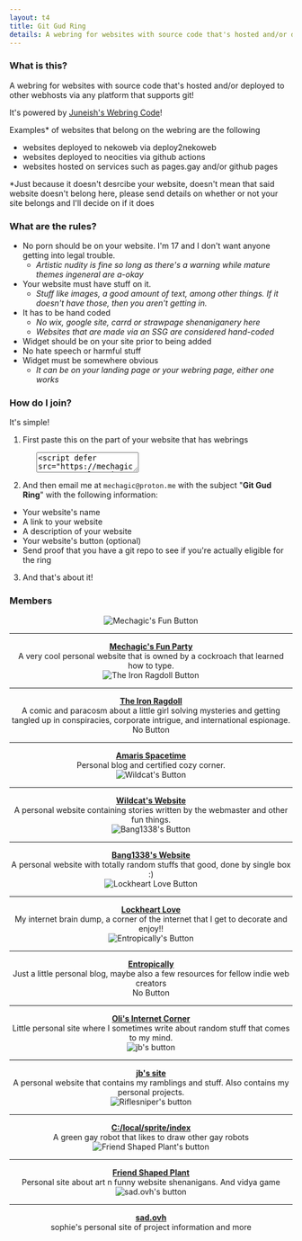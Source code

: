 ```yaml
---
layout: t4
title: Git Gud Ring
details: A webring for websites with source code that's hosted and/or deployed to other webhosts via any platform that supports git
---
```

### What is this?
A webring for websites with source code that's hosted and/or deployed to other webhosts via any platform that supports git!

It's powered by [Juneish's Webring Code](https://juneish.neocities.org/written/resources/?page=webstring)!

Examples* of websites that belong on the webring are the following

- websites deployed to nekoweb via deploy2nekoweb
- websites deployed to neocities via github actions
- websites hosted on services such as pages.gay and/or github pages

<p>*Just because it doesn't desrcibe your website, doesn't mean that said website doesn't belong here, please send details on whether or not your site belongs and I'll decide on if it does</p>

### What are the rules?

- No porn should be on your website. I'm 17 and I don't want anyone getting into legal trouble.
  - *Artistic nudity is fine so long as there's a warning while mature themes ingeneral are a-okay*
- Your website must have stuff on it.
  - *Stuff like images, a good amount of text, among other things. If it doesn't have those, then you aren't getting in.*
- It has to be hand coded
  - *No wix, google site, carrd or strawpage shenaniganery here*
  - *Websites that are made via an SSG are considered hand-coded*
- Widget should be on your site prior to being added
- No hate speech or harmful stuff 
- Widget must be somewhere obvious
  - *It can be on your landing page or your webring page, either one works*

### How do I join?

It's simple! 

1. First paste this on the part of your website that has webrings
 <textarea style="margin:0 5vw!important;" class="link"><script defer src="https://mechagic.party/1stylescripts/gitgudring.js"></script></textarea>
2. And then email me at `mechagic@proton.me` with the subject "**Git Gud Ring**" with the following information:
  - Your website's name
  - A link to your website
  - A description of your website
  - Your website's button (optional)
  - Send proof that you have a git repo to see if you're actually eligible for the ring
3. And that's about it!

### Members
<div class="ringmembers">
	<div class="cflex">
		<img src="https://mechagic.party/2images/1button.webp" alt="Mechagic's Fun Button"> <br><hr>
		<a href="https://mechagic.party/"><strong>Mechagic's Fun Party</strong></a><br>A very cool personal website that is owned by a cockroach that learned how to type.
  </div>
	<div class="cflex">
		<img src="https://file.garden/aDHutGr50CqiwI_f/buttons/The_Iron_Ragdoll.gif" alt="The Iron Ragdoll Button"> <br><hr>
		<a href="https://tofutush.github.io/The-Iron-Ragdoll/"><strong>The Iron Ragdoll</strong></a><br>A comic and paracosm about a little girl solving mysteries and getting tangled up in conspiracies, corporate intrigue, and international espionage.
  </div>
	<div class="cflex">
		No Button <br><hr>
		<a href="https://ironstar.nekoweb.org/"><strong>Amaris Spacetime</strong></a><br>Personal blog and certified cozy corner.
  </div>
	<div class="cflex">
		<img src="https://bibliohound.neocities.org/images/88x31-buttons/bibliohound-button.png" alt="Wildcat's Button"> <br><hr>
		<a href="https://bibliohound.neocities.org/"><strong>Wildcat's Website</strong></a><br> A personal website containing stories written by the webmaster and other fun things.
  </div>
	<div class="cflex">
		<img src="https://bang1338.nekoweb.org/bang1338.gif" alt="Bang1338's Button"> <br><hr>
		<a href="https://bang1338.nekoweb.org/"><strong>Bang1338's Website</strong></a><br> A personal website with totally random stuffs that good, done by single box :)
  </div>
	<div class="cflex">
		<img src="https://imgur.com/OloqmjB.png" alt="Lockheart Love Button"> <br><hr>
		<a href="https://lockheartlove.neocities.org/"><strong>Lockheart Love</strong></a><br> My internet brain dump, a corner of the internet that I get to decorate and enjoy!!
  </div>
	<div class="cflex">
		<img src="https://file.garden/aDHutGr50CqiwI_f/buttons/entropically.png" alt="Entropically's Button"> <br><hr>
		<a href="https://entropically.neocities.org/"><strong>Entropically</strong></a><br> Just a little personal blog, maybe also a few resources for fellow indie web creators
  </div>
	<div class="cflex">
		No Button <br><hr>
		<a href="https://theoliveoli.blahaj.land/"><strong>Oli's Internet Corner</strong></a><br>Little personal site where I sometimes write about random stuff that comes to my mind.
  </div>
	<div class="cflex">
		<img src="https://jbcarreon123.nekoweb.org/sitebuttonv2.png" alt="jb's button"> <br><hr>
		<a href="https://jbcarreon123.nekoweb.org"><strong>jb's site</strong></a><br>A personal website that contains my ramblings and stuff. Also contains my personal projects.
  </div>
	<div class="cflex">
		<img src="https://riflesniper.art/img/buttons/riflesniper.png" alt="Riflesniper's button"> <br><hr>
		<a href="https://riflesniper.art/"><strong>C:/local/sprite/index</strong></a><br>A green gay robot that likes to draw other gay robots
  </div>
	<div class="cflex">
		<img src="https://i.ibb.co/pjLs2sD/FSPbutton.png" alt="Friend Shaped Plant's button"> <br><hr>
		<a href="https://friendshapedplant.neocities.org/"><strong>Friend Shaped Plant</strong></a><br>Personal site about art n funny website shenanigans. And vidya game
  </div>
	<div class="cflex">
		<img src="https://sad.ovh/assets/binkies/sadovh.png" alt="sad.ovh's button"> <br><hr>
		<a href="https://sad.ovh/"><strong>sad.ovh</strong></a><br>sophie's personal site of project information and more
  </div>
</div>
 
<style>
	.cflex{
    border-width:var(--brdr-width2);
    padding:var(--pad4);
    border:solid var(--clr2);
    box-shadow:0px 0px 0px 0.114vw var(--clr3) inset;
		justify-content: center!important;
		align-content: center!important;
		text-align: center!important;
		align-items: center!important;
	}
</style>